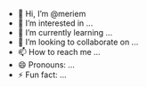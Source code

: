 - 👋 Hi, I’m @meriem
- 👀 I’m interested in ...
- 🌱 I’m currently learning ...
- 💞️ I’m looking to collaborate on ...
- 📫 How to reach me ...
- 😄 Pronouns: ...
- ⚡ Fun fact: ...

<!---
merieame/merieame is a ✨ special ✨ repository because its `README.md` (this file) appears on your GitHub profile.
You can click the Preview link to take a look at your changes.
--->
